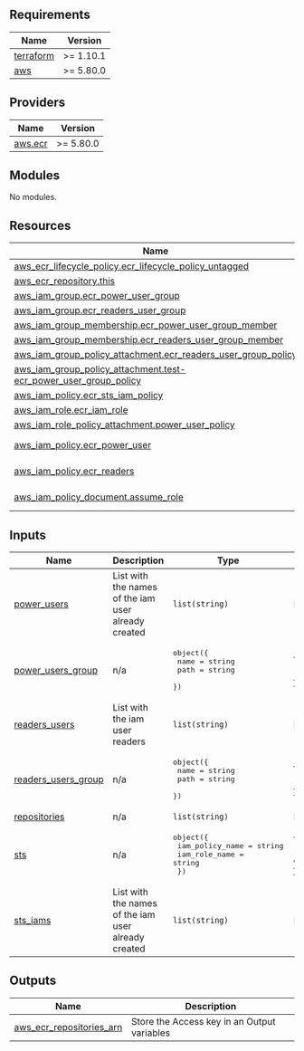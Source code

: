 ## Requirements

| Name | Version |
|------|---------|
| <a name="requirement_terraform"></a> [terraform](#requirement\_terraform) | >= 1.10.1 |
| <a name="requirement_aws"></a> [aws](#requirement\_aws) | >= 5.80.0 |

## Providers

| Name | Version |
|------|---------|
| <a name="provider_aws.ecr"></a> [aws.ecr](#provider\_aws.ecr) | >= 5.80.0 |

## Modules

No modules.

## Resources

| Name | Type |
|------|------|
| [aws_ecr_lifecycle_policy.ecr_lifecycle_policy_untagged](https://registry.terraform.io/providers/hashicorp/aws/latest/docs/resources/ecr_lifecycle_policy) | resource |
| [aws_ecr_repository.this](https://registry.terraform.io/providers/hashicorp/aws/latest/docs/resources/ecr_repository) | resource |
| [aws_iam_group.ecr_power_user_group](https://registry.terraform.io/providers/hashicorp/aws/latest/docs/resources/iam_group) | resource |
| [aws_iam_group.ecr_readers_user_group](https://registry.terraform.io/providers/hashicorp/aws/latest/docs/resources/iam_group) | resource |
| [aws_iam_group_membership.ecr_power_user_group_member](https://registry.terraform.io/providers/hashicorp/aws/latest/docs/resources/iam_group_membership) | resource |
| [aws_iam_group_membership.ecr_readers_user_group_member](https://registry.terraform.io/providers/hashicorp/aws/latest/docs/resources/iam_group_membership) | resource |
| [aws_iam_group_policy_attachment.ecr_readers_user_group_policy](https://registry.terraform.io/providers/hashicorp/aws/latest/docs/resources/iam_group_policy_attachment) | resource |
| [aws_iam_group_policy_attachment.test-ecr_power_user_group_policy](https://registry.terraform.io/providers/hashicorp/aws/latest/docs/resources/iam_group_policy_attachment) | resource |
| [aws_iam_policy.ecr_sts_iam_policy](https://registry.terraform.io/providers/hashicorp/aws/latest/docs/resources/iam_policy) | resource |
| [aws_iam_role.ecr_iam_role](https://registry.terraform.io/providers/hashicorp/aws/latest/docs/resources/iam_role) | resource |
| [aws_iam_role_policy_attachment.power_user_policy](https://registry.terraform.io/providers/hashicorp/aws/latest/docs/resources/iam_role_policy_attachment) | resource |
| [aws_iam_policy.ecr_power_user](https://registry.terraform.io/providers/hashicorp/aws/latest/docs/data-sources/iam_policy) | data source |
| [aws_iam_policy.ecr_readers](https://registry.terraform.io/providers/hashicorp/aws/latest/docs/data-sources/iam_policy) | data source |
| [aws_iam_policy_document.assume_role](https://registry.terraform.io/providers/hashicorp/aws/latest/docs/data-sources/iam_policy_document) | data source |

## Inputs

| Name | Description | Type | Default | Required |
|------|-------------|------|---------|:--------:|
| <a name="input_power_users"></a> [power\_users](#input\_power\_users) | List with the names of the iam user already created | `list(string)` | `[]` | no |
| <a name="input_power_users_group"></a> [power\_users\_group](#input\_power\_users\_group) | n/a | <pre>object({<br/>    name = string<br/>    path = string<br/>  })</pre> | <pre>{<br/>  "name": "devops",<br/>  "path": "devops"<br/>}</pre> | no |
| <a name="input_readers_users"></a> [readers\_users](#input\_readers\_users) | List with the iam user readers | `list(string)` | `[]` | no |
| <a name="input_readers_users_group"></a> [readers\_users\_group](#input\_readers\_users\_group) | n/a | <pre>object({<br/>    name = string<br/>    path = string<br/>  })</pre> | <pre>{<br/>  "name": "ecr",<br/>  "path": "ecr"<br/>}</pre> | no |
| <a name="input_repositories"></a> [repositories](#input\_repositories) | n/a | `list(string)` | `[]` | no |
| <a name="input_sts"></a> [sts](#input\_sts) | n/a | <pre>object({<br/>    iam_policy_name = string<br/>    iam_role_name   = string<br/>  })</pre> | <pre>{<br/>  "iam_policy_name": "ecr-pull-policy",<br/>  "iam_role_name": "ecr-role-name"<br/>}</pre> | no |
| <a name="input_sts_iams"></a> [sts\_iams](#input\_sts\_iams) | List with the names of the iam user already created | `list(string)` | `[]` | no |

## Outputs

| Name | Description |
|------|-------------|
| <a name="output_aws_ecr_repositories_arn"></a> [aws\_ecr\_repositories\_arn](#output\_aws\_ecr\_repositories\_arn) | Store the Access key in an Output variables |
